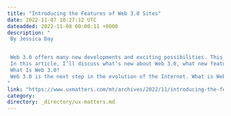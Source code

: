 ```yaml
---
title: "Introducing the Features of Web 3.0 Sites"
date: 2022-11-07 10:27:12 UTC
dateadded: 2022-11-08 00:00:11 +0000
description: "
 By Jessica Day 


 Web 3.0 offers many new developments and exciting possibilities. This next big step in Web design incorporates some truly revolutionary technologies. Just as Web 2.0 represented a quantum leap forward from Web 1.0, the changes that Web 3.0 is delivering will transform the Web and blow people’s minds. 
 In this article, I’ll discuss what’s new about Web 3.0, what new features Web 3.0 delivers, and what you need to know about them. But before we look at what all of this means for Web-site design, let’s first pause and consider what Web 3.0 is. 
 What Is Web 3.0? 
 Web 3.0 is the next step in the evolution of the Internet. What is Web 3.0 going to deliver to us? The big concept to grasp here is decentralization—relative to the original aims of the worldwide Web’s pioneers. For the present, the Internet is somewhat centralized. It’s powered by huge centralized servers and owned by large central monoliths. But change is coming. Read More 
"
link: "https://www.uxmatters.com/mt/archives/2022/11/introducing-the-features-of-web-30-sites.php"
category:
directory: _directory/ux-matters.md
---
```

